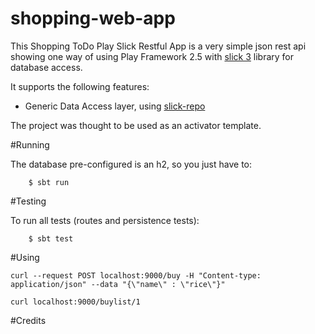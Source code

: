 # shopping-web-app
This Shopping ToDo Play Slick Restful App is a very simple json rest api showing one way of using Play Framework 2.5 with [slick 3](https://github.com/slick/slick) library for database access.


It supports the following features:

* Generic Data Access layer, using [slick-repo](https://github.com/gonmarques/slick-repo)

The project was thought to be used as an activator template.

#Running

The database pre-configured is an h2, so you just have to:


        $ sbt run

#Testing

To run all tests (routes and persistence tests):


        $ sbt test

#Using

	curl --request POST localhost:9000/buy -H "Content-type: application/json" --data "{\"name\" : \"rice\"}"

	curl localhost:9000/buylist/1


#Credits

